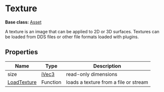 # Texture

**Base class:** [Asset](Asset.md)

A texture is an image that can be applied to 2D or 3D surfaces. Textures can be loaded from DDS files or other file formats loaded with plugins.

## Properties

| Name | Type | Description |
| --- | --- | --- |
| size | [iVec3](iVec3.md) | read-only dimensions |
| [LoadTexture](LoadTexture.md) | Function | loads a texture from a file or stream |
